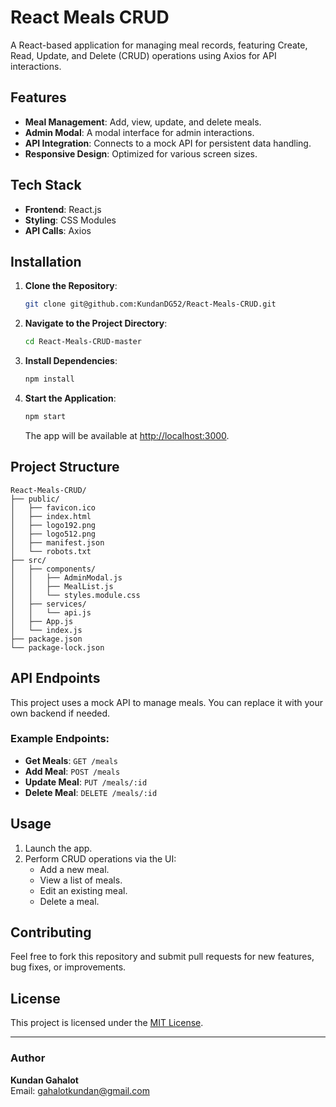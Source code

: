# React Meals CRUD

A React-based application for managing meal records, featuring Create, Read, Update, and Delete (CRUD) operations using Axios for API interactions.

## Features
- **Meal Management**: Add, view, update, and delete meals.
- **Admin Modal**: A modal interface for admin interactions.
- **API Integration**: Connects to a mock API for persistent data handling.
- **Responsive Design**: Optimized for various screen sizes.

## Tech Stack
- **Frontend**: React.js
- **Styling**: CSS Modules
- **API Calls**: Axios

## Installation

1. **Clone the Repository**:
   ```bash
   git clone git@github.com:KundanDG52/React-Meals-CRUD.git
   ```

2. **Navigate to the Project Directory**:
   ```bash
   cd React-Meals-CRUD-master
   ```

3. **Install Dependencies**:
   ```bash
   npm install
   ```

4. **Start the Application**:
   ```bash
   npm start
   ```
   The app will be available at [http://localhost:3000](http://localhost:3000).

## Project Structure
```
React-Meals-CRUD/
├── public/
│   ├── favicon.ico
│   ├── index.html
│   ├── logo192.png
│   ├── logo512.png
│   ├── manifest.json
│   └── robots.txt
├── src/
│   ├── components/
│   │   ├── AdminModal.js
│   │   ├── MealList.js
│   │   └── styles.module.css
│   ├── services/
│   │   └── api.js
│   ├── App.js
│   └── index.js
├── package.json
└── package-lock.json
```

## API Endpoints
This project uses a mock API to manage meals. You can replace it with your own backend if needed.

### Example Endpoints:
- **Get Meals**: `GET /meals`
- **Add Meal**: `POST /meals`
- **Update Meal**: `PUT /meals/:id`
- **Delete Meal**: `DELETE /meals/:id`

## Usage
1. Launch the app.
2. Perform CRUD operations via the UI:
   - Add a new meal.
   - View a list of meals.
   - Edit an existing meal.
   - Delete a meal.

## Contributing
Feel free to fork this repository and submit pull requests for new features, bug fixes, or improvements.

## License
This project is licensed under the [MIT License](LICENSE).

---

### Author
**Kundan Gahalot**  
Email: [gahalotkundan@gmail.com](mailto:gahalotkundan@gmail.com)
